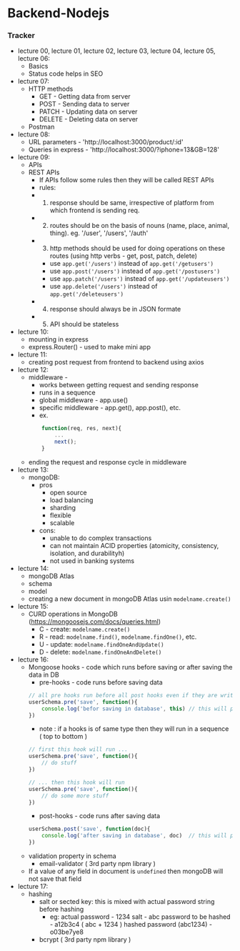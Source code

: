 # Backend-Nodejs

### Tracker
* lecture 00, lecture 01, lecture 02, lecture 03, lecture 04, lecture 05, lecture 06:
    * Basics
    * Status code helps in SEO
* lecture 07:
    * HTTP methods
        * GET - Getting data from server
        * POST - Sending data to server
        * PATCH - Updating data on server
        * DELETE - Deleting data on server
    * Postman
* lecture 08:
    * URL parameters - 'http://localhost:3000/product/:id'
    * Queries in express - 'http://localhost:3000/?iphone=13&GB=128'
* lecture 09:
    * APIs
    * REST APIs
        * If APIs follow some rules then they will be called REST APIs
        * rules:
        * 1. response should be same, irrespective of platform from which frontend is sending req.
        * 2. routes should be on the basis of nouns (name, place, animal, thing). eg. '/user', '/users', '/auth'
        * 3. http methods should be used for doing operations on these routes (using http verbs - get, post, patch, delete)
            * use ```app.get('/users')``` instead of ```app.get('/getusers')```
            * use ```app.post('/users')``` instead of ```app.get('/postusers')```
            * use ```app.patch('/users')``` instead of ```app.get('/updateusers')```
            * use ```app.delete('/users')``` instead of ```app.get('/deleteusers')```
        * 4. response should always be in JSON formate
        * 5. API should be stateless
* lecture 10:
    * mounting in express
    * express.Router() - used to make mini app
* lecture 11:
    * creating post request from frontend to backend using axios
* lecture 12:
    * middleware -
        * works between getting request and sending response
        * runs in a sequence
        * global middleware - app.use()
        * specific middleware - app.get(), app.post(), etc.
        * ex.
        ```js
            function(req, res, next){
                ...
                next();
            }
        ```
    * ending the request and response cycle in middleware
* lecture 13:
    * mongoDB:
        * pros
            * open source
            * load balancing
            * sharding
            * flexible
            * scalable
        * cons:
            * unable to do complex transactions
            * can not maintain ACID properties (atomicity, consistency, isolation, and durabilityh)
            * not used in banking systems
* lecture 14:
    * mongoDB Atlas
    * schema
    * model
    * creating a new document in mongoDB Atlas usin ```modelname.create()```
* lecture 15:
    * CURD operations in MongoDB (https://mongoosejs.com/docs/queries.html)
        * C - create: ```modelname.create()```
        * R - read: ```modelname.find()```, ```modelname.findOne()```, etc.
        * U - update: ```modelname.findOneAndUpdate()```
        * D - delete: ```modelname.findOneAndDelete()```
* lecture 16:
    * Mongoose hooks - code which runs before saving or after saving the data in DB
        * pre-hooks - code runs before saving data
        ```js
        // all pre hooks run before all post hooks even if they are written below post hooks
        userSchema.pre('save', function(){
            console.log('befor saving in database', this) // this will print data that has been sent to mongoDB to save in DB
        })
        ```
        * note : if a hooks is of same type then they will run in a sequence ( top to bottom )
        ```js
        // first this hook will run ...
        userSchema.pre('save', function(){
            // do stuff
        })

        // ... then this hook will run
        userSchema.pre('save', function(){
            // do some more stuff
        })
        ```
        * post-hooks - code runs after saving data
        ```js
        userSchema.post('save', function(doc){
            console.log('after saving in database', doc)  // this will print the data that has been saved in DB
        })
        ```
    * validation property in schema
        * email-validator ( 3rd party npm library )
    * If a value of any field in document is ```undefined``` then mongoDB will not save that field
* lecture 17:
    * hashing
        * salt or sected key: this is mixed with actual password string before hashing
            * eg: 
            actual password - 1234
            salt - abc
            password to be hashed - a12b3c4 ( abc + 1234 )
            hashed password (abc1234) - o03be7ye8
        * bcrypt ( 3rd party npm library )
